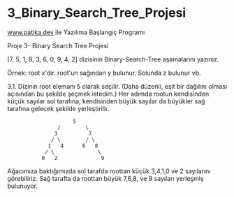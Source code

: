 # 3_Binary_Search_Tree_Projesi
www.patika.dev ile Yazılıma Başlangıç Programı 

Proje 3- Binary Search Tree Projesi

[7, 5, 1, 8, 3, 6, 0, 9, 4, 2] dizisinin Binary-Search-Tree aşamalarını yazınız.

Örnek: root x'dir. root'un sağından y bulunur. Solunda z bulunur vb.

3.1.
Dizinin root elemanı 5 olarak seçilir. (Daha düzenli, eşit bir dağılım olması açısından bu şekilde şeçmek istedim.) Her adımda rootun kendisinden küçük sayılar sol tarafına, 
kendisinden büyük sayılar da büyükler sağ tarafına gelecek şekilde yerleştirilir.
            
                         5 
                    /        \
                   3          7  
                  / \        / \ 
                 1   4      6   8        
                / \              \     
               0   2              9       

Ağacımıza baktığımızda sol tarafda roottan küçük 3,4,1,0 ve 2 sayılarını görebiliriz.
Sağ tarafta da roottan büyük 7,6,8, ve 9 sayıları yerleşmiş bulunuyor.
